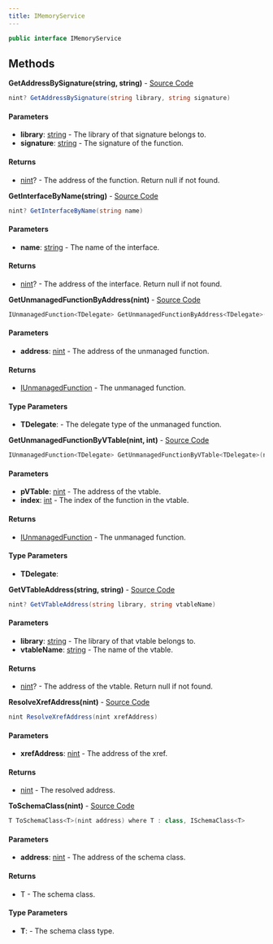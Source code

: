 ```yaml
---
title: IMemoryService
---
```


```csharp
public interface IMemoryService
```

## Methods

**GetAddressBySignature(string, string)** - [Source Code](https://github.com/swiftly-solution/swiftlys2/blob/main/managed/src/SwiftlyS2.Shared/Modules/Memory/IMemoryService.cs#L38)

```csharp
nint? GetAddressBySignature(string library, string signature)
```

#### Parameters

- **library**: [string](https://learn.microsoft.com/dotnet/api/system.string) - The library of that signature belongs to.
- **signature**: [string](https://learn.microsoft.com/dotnet/api/system.string) - The signature of the function.

#### Returns

- [nint](https://learn.microsoft.com/dotnet/api/system.intptr)? - The address of the function. Return null if not found.

**GetInterfaceByName(string)** - [Source Code](https://github.com/swiftly-solution/swiftlys2/blob/main/managed/src/SwiftlyS2.Shared/Modules/Memory/IMemoryService.cs#L30)

```csharp
nint? GetInterfaceByName(string name)
```

#### Parameters

- **name**: [string](https://learn.microsoft.com/dotnet/api/system.string) - The name of the interface.

#### Returns

- [nint](https://learn.microsoft.com/dotnet/api/system.intptr)? - The address of the interface. Return null if not found.

**GetUnmanagedFunctionByAddress<TDelegate>(nint)** - [Source Code](https://github.com/swiftly-solution/swiftlys2/blob/main/managed/src/SwiftlyS2.Shared/Modules/Memory/IMemoryService.cs#L13)

```csharp
IUnmanagedFunction<TDelegate> GetUnmanagedFunctionByAddress<TDelegate>(nint address) where TDelegate : Delegate
```

#### Parameters

- **address**: [nint](https://learn.microsoft.com/dotnet/api/system.intptr) - The address of the unmanaged function.

#### Returns

- [IUnmanagedFunction](/docs/api/shared/memory/iunmanagedfunction-1)<TDelegate> - The unmanaged function.

#### Type Parameters

- **TDelegate**:  - The delegate type of the unmanaged function.

**GetUnmanagedFunctionByVTable<TDelegate>(nint, int)** - [Source Code](https://github.com/swiftly-solution/swiftlys2/blob/main/managed/src/SwiftlyS2.Shared/Modules/Memory/IMemoryService.cs#L22)

```csharp
IUnmanagedFunction<TDelegate> GetUnmanagedFunctionByVTable<TDelegate>(nint pVTable, int index) where TDelegate : Delegate
```

#### Parameters

- **pVTable**: [nint](https://learn.microsoft.com/dotnet/api/system.intptr) - The address of the vtable.
- **index**: [int](https://learn.microsoft.com/dotnet/api/system.int32) - The index of the function in the vtable.

#### Returns

- [IUnmanagedFunction](/docs/api/shared/memory/iunmanagedfunction-1)<TDelegate> - The unmanaged function.

#### Type Parameters

- **TDelegate**: 

**GetVTableAddress(string, string)** - [Source Code](https://github.com/swiftly-solution/swiftlys2/blob/main/managed/src/SwiftlyS2.Shared/Modules/Memory/IMemoryService.cs#L46)

```csharp
nint? GetVTableAddress(string library, string vtableName)
```

#### Parameters

- **library**: [string](https://learn.microsoft.com/dotnet/api/system.string) - The library of that vtable belongs to.
- **vtableName**: [string](https://learn.microsoft.com/dotnet/api/system.string) - The name of the vtable.

#### Returns

- [nint](https://learn.microsoft.com/dotnet/api/system.intptr)? - The address of the vtable. Return null if not found.

**ResolveXrefAddress(nint)** - [Source Code](https://github.com/swiftly-solution/swiftlys2/blob/main/managed/src/SwiftlyS2.Shared/Modules/Memory/IMemoryService.cs#L53)

```csharp
nint ResolveXrefAddress(nint xrefAddress)
```

#### Parameters

- **xrefAddress**: [nint](https://learn.microsoft.com/dotnet/api/system.intptr) - The address of the xref.

#### Returns

- [nint](https://learn.microsoft.com/dotnet/api/system.intptr) - The resolved address.

**ToSchemaClass<T>(nint)** - [Source Code](https://github.com/swiftly-solution/swiftlys2/blob/main/managed/src/SwiftlyS2.Shared/Modules/Memory/IMemoryService.cs#L62)

```csharp
T ToSchemaClass<T>(nint address) where T : class, ISchemaClass<T>
```

#### Parameters

- **address**: [nint](https://learn.microsoft.com/dotnet/api/system.intptr) - The address of the schema class.

#### Returns

- T - The schema class.

#### Type Parameters

- **T**:  - The schema class type.

